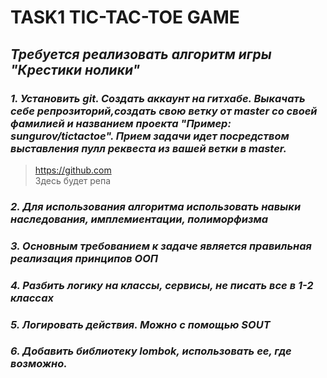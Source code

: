 # **TASK1 TIC-TAC-TOE GAME**

## *Требуется реализовать алгоритм игры "Крестики нолики"*

### *1. Установить git. Создать аккаунт на гитхабе. Выкачать себе репрозиторий,создать свою ветку от master cо своей фамилией и названием проекта "Пример: sungurov/tictactoe". Прием задачи идет посредством выставления пулл реквеста из вашей ветки в master.*
> https://github.com \
> Здесь будет репа
### *2. Для использования алгоритма использовать навыки наследования, имплемиентации, полиморфизма*
### *3. Основным требованием к задаче является правильная реализация принципов ООП*
### *4. Разбить логику на классы, сервисы, не писать все в 1-2 классах*
### *5. Логировать действия. Можно с помощью SOUT*
### *6. Добавить библиотеку lombok, использовать ее, где возможно.*



